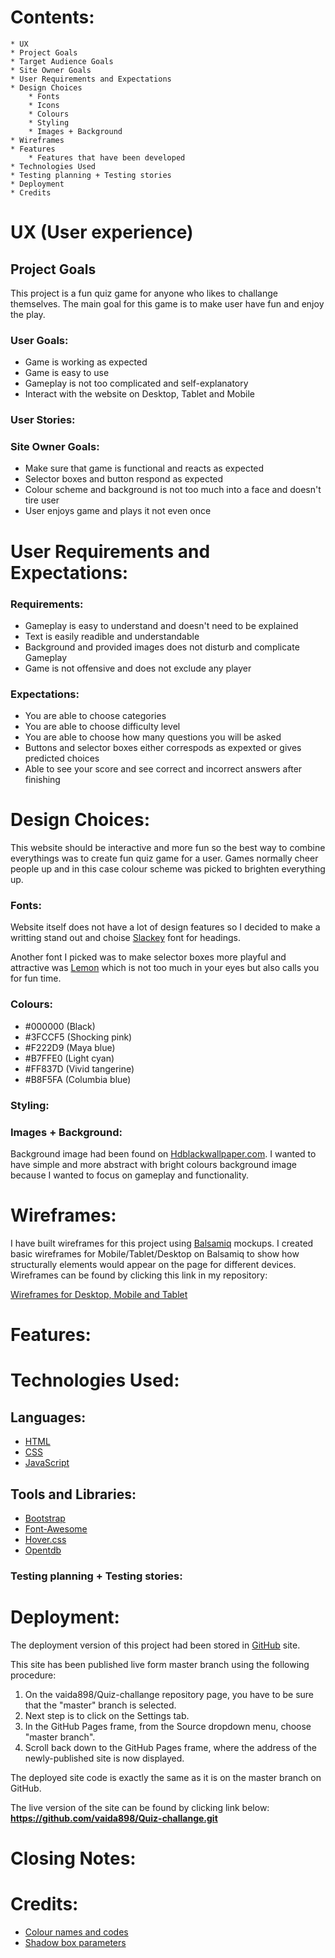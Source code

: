 # Contents:
    * UX 
    * Project Goals
    * Target Audience Goals
    * Site Owner Goals
    * User Requirements and Expectations
    * Design Choices 
        * Fonts
        * Icons
        * Colours
        * Styling
        * Images + Background
    * Wireframes 
    * Features 
        * Features that have been developed
    * Technologies Used 
    * Testing planning + Testing stories 
    * Deployment 
    * Credits 

# UX (User experience)

## Project Goals
This project is a fun quiz game for anyone who likes to challange themselves. The main goal for this game is to make
user have fun and enjoy the play. 


### User Goals:
* Game is working as expected
* Game is easy to use
* Gameplay is not too complicated and self-explanatory 
* Interact with the website on Desktop, Tablet and Mobile

### User Stories:




### Site Owner Goals:
* Make sure that game is functional and reacts as expected
* Selector boxes and button respond as expected
* Colour scheme and background is not too much into a face and doesn't tire user
* User enjoys game and plays it not even once

# User Requirements and Expectations:

### Requirements:
* Gameplay is easy to understand and doesn't need to be explained
* Text is easily readible and understandable
* Background and provided images does not disturb and complicate Gameplay
* Game is not offensive and does not exclude any player 

### Expectations:
* You are able to choose categories 
* You are able to choose difficulty level 
* You are able to choose how many questions you will be asked
* Buttons and selector boxes either correspods as expexted or gives predicted choices
* Able to see your score and see correct and incorrect answers after finishing

# Design Choices:
This website should be interactive and more fun so the best way to combine everythings was to create fun 
quiz game for a user. Games normally cheer people up and in this case colour scheme was picked to brighten
everything up.

### Fonts:
Website itself does not have a lot of design features so I decided to make a writting stand out and choise 
<a href="https://fonts.google.com/?query=Slackey&selection.family=Lato">Slackey</a> font for headings.

Another font I picked was to make selector boxes more playful and attractive was 
<a href="https://fonts.google.com/?query=Lemon&selection.family=Lato">Lemon</a> which is not too much 
in your eyes but also calls you for fun time.

### Colours:
* #000000 (Black)
* #3FCCF5 (Shocking pink)
* #F222D9 (Maya blue)
* #B7FFE0 (Light cyan)
* #FF837D (Vivid tangerine)
* #B8F5FA (Columbia blue)

### Styling:


### Images + Background:
Background image had been found on <a href="https://hdblackwallpaper.com">Hdblackwallpaper.com</a>. I wanted to have simple
and more abstract with bright colours background image because I wanted to focus on gameplay and functionality.

# Wireframes:
I have built wireframes for this project using <a href="https://balsamiq.com/">Balsamiq</a> mockups. I created basic wireframes for Mobile/Tablet/Desktop
on Balsamiq to show how structurally elements would appear on the page for different devices. Wireframes can be found by clicking this link in my repository:

<a href="https://github.com/vaida898/Quiz-challange/tree/master/wireframes">Wireframes for Desktop, Mobile and Tablet</a>

# Features:


# Technologies Used:

## Languages:

* <a href="https://developer.mozilla.org/en-US/docs/Web/HTML">HTML</a>
* <a href="https://developer.mozilla.org/en-US/docs/Web/CSS">CSS</a>
* <a href="https://www.w3schools.com/js/">JavaScript</a>

## Tools and Libraries:

* <a href="https://getbootstrap.com/">Bootstrap</a>
* <a href="https://fontawesome.com/icons?d=gallery">Font-Awesome</a>
* <a href="https://ianlunn.github.io/Hover/">Hover.css</a>
* <a href="https://opentdb.com/">Opentdb</a>

### Testing planning + Testing stories:


# Deployment:

The deployment version of this project had been stored in <a href="https://github.com/">GitHub</a> site. 

   This site has been published live form master branch using the following procedure:

   1. On the vaida898/Quiz-challange repository page, you have to be sure that the "master" branch is selected.
   2. Next step is to click on the Settings tab.
   3. In the GitHub Pages frame, from the Source dropdown menu, choose "master branch".
   4. Scroll back down to the GitHub Pages frame, where the address of the newly-published site is now displayed.

   The deployed site code is exactly the same as it is on the master branch on GitHub.

   The live version of the site can be found by clicking link below:   
    **https://github.com/vaida898/Quiz-challange.git** 

# Closing Notes:


# Credits:

* <a href="https://htmlcolorcodes.com/color-names/">Colour names and codes</a>
* <a href="https://www.cssmatic.com/box-shadow">Shadow box parameters</a>

